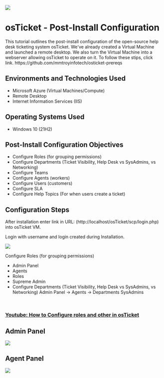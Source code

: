<p><img src="https://imgur.com/n839Ura.png"/></p>

<h1>osTicket - Post-Install Configuration</h1>
This tutorial outlines the post-install configuration of the open-source help desk ticketing system osTicket. 
We've already created a Virtual Machine and launched a remote desktop. We also turn the Virtual Machine into a webserver allowing osTicket to operate on it. To follow these stips, click link. https://github.com/mmtroyinfotech/osticket-prereqs<br />

<h2>Environments and Technologies Used</h2>

- Microsoft Azure (Virtual Machines/Compute)
- Remote Desktop
- Internet Information Services (IIS)

<h2>Operating Systems Used </h2>

- Windows 10</b> (21H2)

<h2>Post-Install Configuration Objectives</h2>

- Configure Roles (for grouping permissions)
- Configure Departments (Ticket Visibility, Help Desk vs SysAdmins, vs Networking)
- Configure Teams
- Configure Agents (workers)
- Configure Users (customers)
- Configure SLA
- Configure Help Topics (For when users create a ticket)

<h2>Configuration Steps</h2>

After installation enter link in URL:
(http://localhost/osTicket/scp/login.php) into osTicket VM.

Login with username and login created during Installation.

<img src="https://imgur.com/ZlNPUQy.png"/>

Configure Roles (for grouping permissions)
- Admin Panel
- Agents
- Roles
- Supreme Admin
- Configure Departments (Ticket Visibility, Help Desk vs SysAdmins, vs Networking)
Admin Panel -> Agents -> Departments
SysAdmins
<br />

### [Youtube: How to Configure roles and other in osTicket](https://www.youtube.com/watch?v=0Cy6FPgIfEc)

<h2>Admin Panel</h2>
<p>
<img src="https://imgur.com/Gabs5fx.png"/>
</p>
<h2>Agent Panel</h2>
<p>
<img src="https://imgur.com/SD7UABR.png"/>
</p>
<br />


